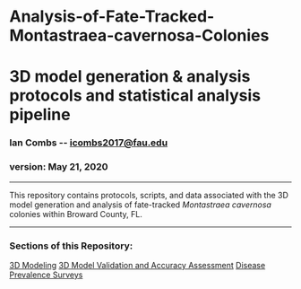 # Analysis-of-Fate-Tracked-Montastraea-cavernosa-Colonies
 3D model generation & analysis protocols and statistical analysis pipeline
==========================================


### Ian Combs -- <icombs2017@fau.edu>
### version: May 21, 2020

------------------------------------------------------------------------
This repository contains protocols, scripts, and data associated with the 3D model generation and analysis of fate-tracked *Montastraea cavernosa* colonies within Broward County, FL.

------------------------------------------------------------------------
### Sections of this Repository:
[3D Modeling](https://icombs2017.github.io/analysisOf3dModels/3D%20Modeling)
[3D Model Validation and Accuracy Assessment](https://icombs2017.github.io/analysisOf3dModels/Prism)
[Disease Prevalence Surveys](https://icombs2017.github.io/analysisOf3dModels/Roving%20Diver)

